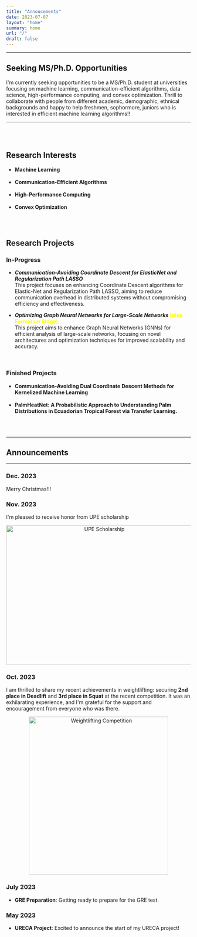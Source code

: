 ```yaml
---
title: "Annoucements"
date: 2023-07-07
layout: "home"
summary: home
url: "/"
draft: false
---
```


---
## Seeking MS/Ph.D. Opportunities
I'm currently seeking opportunities to be a MS/Ph.D. student at universities focusing on machine learning, communication-efficient algorithms, data science, high-performance computing, and convex optimization. Thrill to collaborate with people from different academic, demographic, ethnical backgrounds and happy to help freshmen, sophormore, juniors who is interested in efficient machine learning algorithms!!

---

<br><br>

## Research Interests

- **Machine Learning**
  <br><br>
- **Communication-Efficient Algorithms**
  <br><br>
- **High-Performance Computing**
  <br><br>
- **Convex Optimization**

<br><br>

## Research Projects


### In-Progress


- **_Communication-Avoiding Coordinate Descent for ElasticNet and Regularization Path LASSO_**  
  This project focuses on enhancing Coordinate Descent algorithms for Elastic-Net and Regularization Path LASSO, aiming to reduce communication overhead in distributed systems without compromising efficiency and effectiveness.

- **_Optimizing Graph Neural Networks for Large-Scale Networks_ <span style="color:yellow;">(Idea Formation Stage)</span>**  
  This project aims to enhance Graph Neural Networks (GNNs) for efficient analysis of large-scale networks, focusing on novel architectures and optimization techniques for improved scalability and accuracy.

<br>

### Finished Projects
- **Communication-Avoiding Dual Coordinate Descent Methods for Kernelized Machine Learning** <br><br>
- **PalmHeatNet: A Probabilistic Approach to Understanding Palm Distributions in Ecuadorian Tropical Forest via Transfer Learning.**

<br><br>


---
## Announcements
---

### Dec. 2023

Merry Christmas!!!


### Nov. 2023

I'm pleased to receive honor from UPE scholarship

<div style="text-align: center;">
    <img src="../UPE_scholarship.png" alt="UPE Scholarship" width="520" height="380">
</div>

### Oct. 2023

I am thrilled to share my recent achievements in weightlifting: securing **2nd place in Deadlift** and **3rd place in Squat** at the recent competition. It was an exhilarating experience, and I'm grateful for the support and encouragement from everyone who was there.


<div style="text-align: center;">
    <img src="../lifting_comp.jpg" alt="Weightlifting Competition" width="380" height="430">
</div>


### July 2023
- **GRE Preparation**: Getting ready to prepare for the GRE test.

### May 2023
- **URECA Project**: Excited to announce the start of my URECA project!

<!-- url: "/home/" -->
